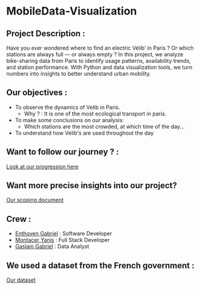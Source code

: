 # MobileData-Visualization

## Project Description : 

Have you ever wondered where to find an electric Vélib’ in Paris ? Or which stations are always full — or always empty ?
In this project, we analyze bike-sharing data from Paris to identify usage patterns, availability trends, and station performance. With Python and data visualization tools, we turn numbers into insights to better understand urban mobility.

## Our objectives :

- To observe the dynamics of Velib in Paris.
  - Why ? : It is one of the most ecological transport in paris.
- To make some conclusions on our analysis:
  - Which stations are the most crowded, at which time of the day...
- To understand how Velib's are used throughout the day 

## Want to follow our journey ? :

[Look at our progression here](./Progress_wiki)

## Want more precise insights into our project?

[Our scoping document](./Scoping_Document.md)

## Crew :

- [Enthoven Gabriel](https://github.com/gabentho) : Software Developer
- [Montacer Yanis](https://github.com/YanisMtcr) : Full Stack Developer
- [Gaslain Gabriel](https://github.com/gabgsln) : Data Analyst

## We used a dataset from the French government :

[Our dataset](https://transport.data.gouv.fr/datasets/velib-velos-et-bornes-disponibilite-temps-reel)
